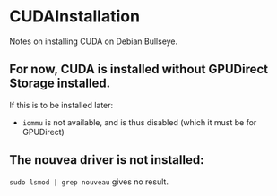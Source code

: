 # CUDAInstallation
Notes on installing CUDA on Debian Bullseye.

## For now, CUDA is installed without GPUDirect Storage installed.
If this is to be installed later:
- `iommu` is not available, and is thus disabled (which it must be for GPUDirect)

## The nouvea driver is not installed:

`sudo lsmod | grep nouveau` gives no result.
